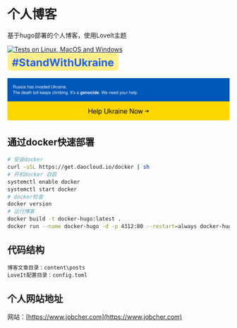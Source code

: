 # 个人博客
基于hugo部署的个人博客，使用LoveIt主题

[![Tests on Linux, MacOS and Windows](https://github.com/jobcher/blog/workflows/Build/badge.svg)](https://github.com/jobcher/blog/actions?query=workflow%3ABuild)
[![StandWithUkraine](https://raw.githubusercontent.com/vshymanskyy/StandWithUkraine/main/badges/StandWithUkraine.svg)](https://github.com/vshymanskyy/StandWithUkraine/blob/main/docs/README.md)  
  
[![Stand With Ukraine](https://raw.githubusercontent.com/vshymanskyy/StandWithUkraine/main/banner2-direct.svg)](https://vshymanskyy.github.io/StandWithUkraine/)  
  
## 通过docker快速部署
```sh
# 安装docker
curl -sSL https://get.daocloud.io/docker | sh
# 开机docker 自启
systemctl enable docker
systemctl start docker
# docker检查
docker version
# 运行博客
docker build -t docker-hugo:latest .
docker run --name docker-hugo -d -p 4312:80 --restart=always docker-hugo:latest
```
## 代码结构
```sh
博客文章目录：content\posts
LoveIt配置目录：config.toml
```

## 个人网站地址
网站：[https://www.jobcher.com](https://www.jobcher.com)  
